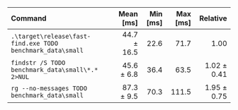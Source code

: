 | Command | Mean [ms] | Min [ms] | Max [ms] | Relative |
|:---|---:|---:|---:|---:|
| `.\target\release\fast-find.exe TODO benchmark_data\small` | 44.7 ± 16.5 | 22.6 | 71.7 | 1.00 |
| `findstr /S TODO benchmark_data\small\*.* 2>NUL` | 45.6 ± 6.8 | 36.4 | 63.5 | 1.02 ± 0.41 |
| `rg --no-messages TODO benchmark_data\small` | 87.3 ± 9.5 | 70.3 | 111.5 | 1.95 ± 0.75 |
